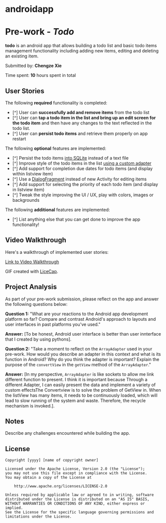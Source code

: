 # androidapp
# Pre-work - *Todo*

**todo** is an android app that allows building a todo list and basic todo items management functionality including adding new items, editing and deleting an existing item.

Submitted by: **Chengze Xie**

Time spent: **10** hours spent in total

## User Stories

The following **required** functionality is completed:

* [^] User can **successfully add and remove items** from the todo list
* [^] User can **tap a todo item in the list and bring up an edit screen for the todo item** and then have any changes to the text reflected in the todo list.
* [^] User can **persist todo items** and retrieve them properly on app restart

The following **optional** features are implemented:

* [^] Persist the todo items [into SQLite](http://guides.codepath.com/android/Persisting-Data-to-the-Device#sqlite) instead of a text file
* [^] Improve style of the todo items in the list [using a custom adapter](http://guides.codepath.com/android/Using-an-ArrayAdapter-with-ListView)
* [^] Add support for completion due dates for todo items (and display within listview item)
* [^] Use a [DialogFragment](http://guides.codepath.com/android/Using-DialogFragment) instead of new Activity for editing items
* [^] Add support for selecting the priority of each todo item (and display in listview item)
* [^] Tweak the style improving the UI / UX, play with colors, images or backgrounds

The following **additional** features are implemented:

* [^] List anything else that you can get done to improve the app functionality!

## Video Walkthrough

Here's a walkthrough of implemented user stories:

[Link to Video Walkthrough](https://www.dropbox.com/h?preview=Android+Emulator+-+Pixel_2_API_30_5554+2020-12-04+18-50-02.mp4)

GIF created with [LiceCap](http://www.cockos.com/licecap/).

## Project Analysis

As part of your pre-work submission, please reflect on the app and answer the following questions below:

**Question 1:** "What are your reactions to the Android app development platform so far? Compare and contrast Android's approach to layouts and user interfaces in past platforms you've used."

**Answer:** [To be honest, Android user interface is better than user innterface that I created by using pythons].

**Question 2:** "Take a moment to reflect on the `ArrayAdapter` used in your pre-work. How would you describe an adapter in this context and what is its function in Android? Why do you think the adapter is important? Explain the purpose of the `convertView` in the `getView` method of the `ArrayAdapter`."

**Answer:** [In my perspective, `ArrayAdapter` is like sockets to allow me link different function to present. I think it is important because Through a different Adapter, I can easily present the data and implement a variety of custom effectsThe Convertview is to solve the problem of GetView in. When the listView has many items, it needs to be continuously loaded, which will lead to slow running of the system and waste. Therefore, the recycle mechanism is invoked.].
## Notes

Describe any challenges encountered while building the app.

## License

    Copyright [yyyy] [name of copyright owner]

    Licensed under the Apache License, Version 2.0 (the "License");
    you may not use this file except in compliance with the License.
    You may obtain a copy of the License at

        http://www.apache.org/licenses/LICENSE-2.0

    Unless required by applicable law or agreed to in writing, software
    distributed under the License is distributed on an "AS IS" BASIS,
    WITHOUT WARRANTIES OR CONDITIONS OF ANY KIND, either express or implied.
    See the License for the specific language governing permissions and
    limitations under the License.
